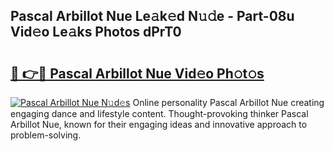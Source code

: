 ## Pascal Arbillot Nue Le𝚊k𝚎d N𝚞𝚍e - Part-08u Vid𝚎o Le𝚊ks Photos dPrT0

# <h2><a href="http://fb0za8.evod.top/?m=Pascal+Arbillot+Nue">🔗 👉🔴 Pascal Arbillot Nue Vid𝚎o Ph𝚘t𝚘s</a></h2>

[![Pascal Arbillot Nue N𝚞d𝚎s](https://i.imgur.com/8V9OHl7.gif)](http://fb0za8.evod.top/?m=Pascal+Arbillot+Nue)
Online personality Pascal Arbillot Nue creating engaging dance and lifestyle content. Thought-provoking thinker Pascal Arbillot Nue, known for their engaging ideas and innovative approach to problem-solving. 
